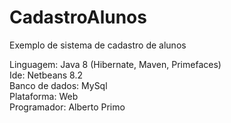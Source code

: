 <h1>CadastroAlunos</h1>

<p>Exemplo de sistema de cadastro de alunos

Linguagem: Java 8 (Hibernate, Maven, Primefaces)<br>
Ide: Netbeans 8.2<br>
Banco de dados: MySql<br>
Plataforma: Web<br>
Programador: Alberto Primo<br>
</p>
